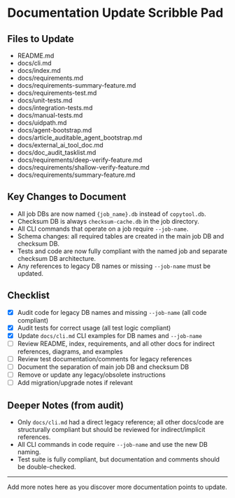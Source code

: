 # Documentation Update Scribble Pad

## Files to Update
- README.md
- docs/cli.md
- docs/index.md
- docs/requirements.md
- docs/requirements-summary-feature.md
- docs/requirements-test.md
- docs/unit-tests.md
- docs/integration-tests.md
- docs/manual-tests.md
- docs/uidpath.md
- docs/agent-bootstrap.md
- docs/article_auditable_agent_bootstrap.md
- docs/external_ai_tool_doc.md
- docs/doc_audit_tasklist.md
- docs/requirements/deep-verify-feature.md
- docs/requirements/shallow-verify-feature.md
- docs/requirements/summary-feature.md

## Key Changes to Document
- All job DBs are now named `{job_name}.db` instead of `copytool.db`.
- Checksum DB is always `checksum-cache.db` in the job directory.
- All CLI commands that operate on a job require `--job-name`.
- Schema changes: all required tables are created in the main job DB and checksum DB.
- Tests and code are now fully compliant with the named job and separate checksum DB architecture.
- Any references to legacy DB names or missing `--job-name` must be updated.


## Checklist
- [x] Audit code for legacy DB names and missing `--job-name` (all code compliant)
- [x] Audit tests for correct usage (all test logic compliant)
- [x] Update `docs/cli.md` CLI examples for DB names and `--job-name`
- [ ] Review README, index, requirements, and all other docs for indirect references, diagrams, and examples
- [ ] Review test documentation/comments for legacy references
- [ ] Document the separation of main job DB and checksum DB
- [ ] Remove or update any legacy/obsolete instructions
- [ ] Add migration/upgrade notes if relevant

## Deeper Notes (from audit)
- Only `docs/cli.md` had a direct legacy reference; all other docs/code are structurally compliant but should be reviewed for indirect/implicit references.
- All CLI commands in code require `--job-name` and use the new DB naming.
- Test suite is fully compliant, but documentation and comments should be double-checked.

---
Add more notes here as you discover more documentation points to update.
